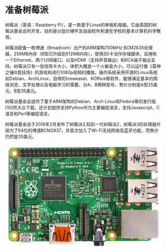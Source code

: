 # 准备树莓派
树莓派（英语：Raspberry Pi），是一款基于Linux的单板机电脑。它由英国的树莓派基金会所开发，目的是以低价硬件及自由软件刺激在学校的基本计算机科学教育。

树莓派配备一枚博通（Broadcom）出产的ARM架构700MHz BCM2835处理器，256MB內存（B型已升级到512MB内存），使用SD卡当作存储媒体，且拥有一个Ethernet、两个USB接口、以及HDMI（支持声音输出）和RCA端子输出支持。树莓派只有一张信用卡大小，体积大概是一个火柴盒大小，可以运行像《雷神之锤III竞技场》的游戏和进行1080p视频的播放。操作系统采用开源的Linux系统如Debian、ArchLinux，自带的Iceweasel、KOffice等软件，能够满足基本的网络浏览、文字处理以及电脑学习的需要。分A、B两种型号，售价分别是A型25美元、B型35美元。

树莓派基金会提供了基于ARM架构的Debian、Arch Linux和Fedora等的发行版[10]供大众下载，还计划提供支持Python作为主要编程语言，支持Javascript、C语言和Perl等编程语言。

树莓派基金会于2016年2月发布了树莓派3,较前一代树莓派2，树莓派3的处理器升级为了64位的博通BCM2837，并首次加入了Wi-Fi无线网络及蓝牙功能，而售价仍然是35美元。

![rpi](Raspberry_Pi_2_Model_B.jpg)